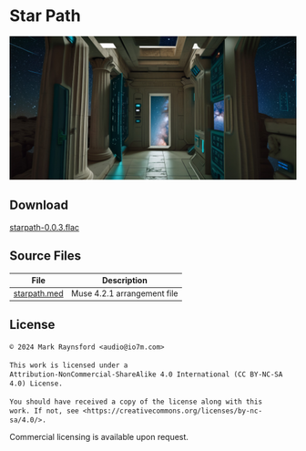 Star Path
===

![Star Path](starpath.jpg)

## Download

[starpath-0.0.3.flac](starpath-0.0.3.flac)

## Source Files

|File|Description|
|----|-----------|
|[starpath.med](starpath.met)|Muse 4.2.1 arrangement file|

## License

```
© 2024 Mark Raynsford <audio@io7m.com>

This work is licensed under a 
Attribution-NonCommercial-ShareAlike 4.0 International (CC BY-NC-SA 4.0) License.

You should have received a copy of the license along with this
work. If not, see <https://creativecommons.org/licenses/by-nc-sa/4.0/>.
```

Commercial licensing is available upon request.
